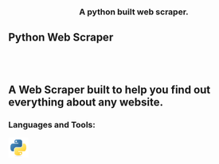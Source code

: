 <h3 align="center">A python built web scraper.</h3>

<h2 align="left">Python Web Scraper</h2>
<br><br>
<h2 align="left">A Web Scraper built to help you find out everything about any website.</h2>
<p align="left">
</p>

<h3 align="left">Languages and Tools:</h3>
<p align="left"> <a href="https://www.python.org" target="_blank" rel="noreferrer"> <img src="https://raw.githubusercontent.com/devicons/devicon/master/icons/python/python-original.svg" alt="python" width="40" height="40"/> </a> </p>
